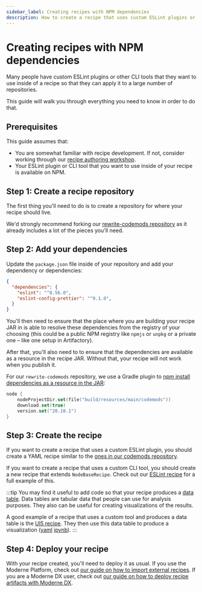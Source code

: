 ```yaml
---
sidebar_label: Creating recipes with NPM dependencies
description: How to create a recipe that uses custom ESLint plugins or other CLI tools.
---
```


# Creating recipes with NPM dependencies

Many people have custom ESLint plugins or other CLI tools that they want to use inside of a recipe so that they can apply it to a large number of repositories.

This guide will walk you through everything you need to know in order to do that.

## Prerequisites

This guide assumes that:

* You are somewhat familiar with recipe development. If not, consider working through our [recipe authoring workshop](https://docs.moderne.io/user-documentation/workshops/recipe-authoring).
* Your ESLint plugin or CLI tool that you want to use inside of your recipe is available on NPM.

## Step 1: Create a recipe repository

The first thing you'll need to do is to create a repository for where your recipe should live.

We'd strongly recommend forking our [rewrite-codemods repository](https://github.com/moderneinc/rewrite-codemods) as it already includes a lot of the pieces you'll need.

## Step 2: Add your dependencies

Update the `package.json` file inside of your repository and add your dependency or dependencies:

```json title="package.json"
{
  "dependencies": {
    "eslint": "^8.56.0",
    "eslint-config-prettier": "^9.1.0",
  }
}
```

You'll then need to ensure that the place where you are building your recipe JAR in is able to resolve these dependencies from the registry of your choosing (this could be a public NPM registry like `npmjs` or `unpkg` or a private one – like one setup in Artifactory).

After that, you'll also need to to ensure that the dependencies are available as a resource in the recipe JAR. Without that, your recipe will not work when you publish it.

For our `rewrite-codemods` repository, we use a Gradle plugin to [npm install dependencies as a resource in the JAR](https://github.com/moderneinc/rewrite-codemods/blob/main/build.gradle.kts#L25-L29):

```kotlin title="build.gradle.kts"
node {
    nodeProjectDir.set(file("build/resources/main/codemods"))
    download.set(true)
    version.set("20.18.1")
}
```

## Step 3: Create the recipe

If you want to create a recipe that uses a custom ESLint plugin, you should create a YAML recipe similar to the [ones in our codemods repository](https://github.com/moderneinc/rewrite-codemods/tree/main/src/main/resources/META-INF/rewrite).

If you want to create a recipe that uses a custom CLI tool, you should create a new recipe that extends `NodeBaseRecipe`. Check out our [ESLint recipe](https://github.com/moderneinc/rewrite-codemods/blob/main/src/main/java/org/openrewrite/codemods/ESLint.java) for a full example of this.

:::tip
You may find it useful to add code so that your recipe produces a [data table](https://docs.moderne.io/user-documentation/moderne-platform/getting-started/data-tables/). Data tables are tabular data that people can use for analysis purposes. They also can be useful for creating visualizations of the results.

A good example of a recipe that uses a custom tool and produces a data table is the [UI5 recipe](https://github.com/moderneinc/rewrite-codemods/blob/main/src/main/java/org/openrewrite/codemods/UI5.java#L153-L162). They then use this data table to produce a visualization ([yaml](https://github.com/moderneinc/moderne-visualizations-misc/blob/main/moderne_visualizations_misc/specs/ui5lint_violations_heatmap.yml) [ipynb](https://github.com/moderneinc/moderne-visualizations-misc/blob/main/moderne_visualizations_misc/ui5lint_violations_heatmap.ipynb)).
:::

## Step 4: Deploy your recipe

With your recipe created, you'll need to deploy it as usual. If you use the Moderne Platform, check out [our guide on how to import external recipes](https://docs.moderne.io/administrator-documentation/moderne-platform/how-to-guides/importing-external-recipes). If you are a Moderne DX user, check out [our guide on how to deploy recipe artifacts with Moderne DX](https://docs.moderne.io/administrator-documentation/moderne-dx/how-to-guides/deploying-recipe-artifacts-in-moderne-dx/).

